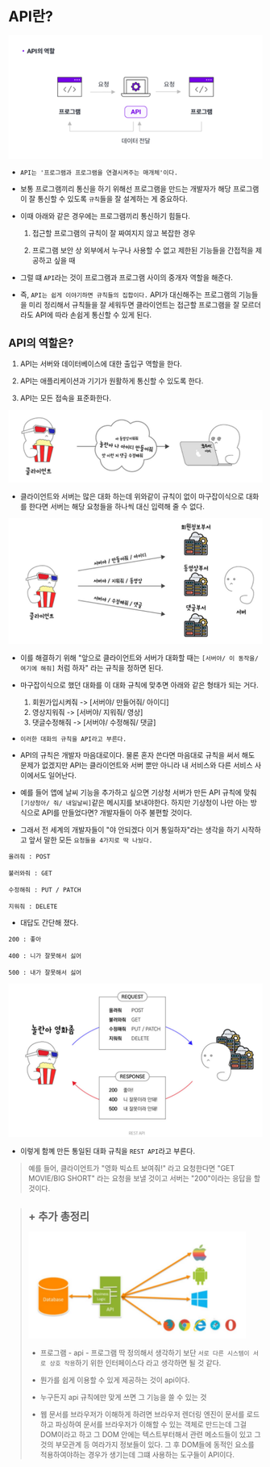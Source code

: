 # API란?

![api](/image/api.png)

- `API는 '프로그램과 프로그램을 연결시켜주는 매개체'이다.`

* 보통 프로그램끼리 통신을 하기 위해선 프로그램을 만드는 개발자가 해당 프로그램이 잘 통신할 수 있도록 `규칙`들을 잘 설계하는 게 중요하다.

* 이때 아래와 같은 경우에는 프로그램끼리 통신하기 힘들다.

  1. 접근할 프로그램의 규칙이 잘 짜여지지 않고 복잡한 경우

  2. 프로그램 보안 상 외부에서 누구나 사용할 수 없고 제한된 기능들을 간접적을 제공하고 싶을 때

* 그럴 떄 `API`라는 것이 프로그램과 프로그램 사이의 중개자 역할을 해준다.

* 즉, `API는 쉽게 이야기하면 규칙들의 집합이다.` API가 대신해주는 프로그램의 기능들을 미리 정리해서 규칙들을 잘 세워두면 클라이언트는 접근할 프로그램을 잘 모르더라도 API에 따라 손쉽게 통신할 수 있게 된다.

## API의 역할은?

1.  API는 서버와 데이터베이스에 대한 출입구 역할을 한다.

2.  API는 애플리케이션과 기기가 원활하게 통신할 수 있도록 한다.

3.  API는 모든 접속을 표준화한다.

![api](/image/api2.png)

- 클라이언트와 서버는 많은 대화 하는데 위와같이 규칙이 없이 마구잡이식으로 대화를 한다면 서버는 해당 요청들을 하나씩 대신 입력해 줄 수 없다.

![api](/image/api3.png)

- 이를 해결하기 위해 "앞으로 클라이언트와 서버가 대화할 때는 `[서버야/ 이 동작을/ 여기에 해줘]` 처럼 하자" 라는 규칙을 정하면 된다.

- 마구잡이식으로 했던 대화를 이 대화 규칙에 맞추면 아래와 같은 형태가 되는 거다.
  1. 회원가입시켜줘 -> [서버야/ 만들어줘/ 아이디]
  2. 영상지워줘 -> [서버야/ 지워줘/ 영상]
  3. 댓글수정해줘 -> [서버야/ 수정해줘/ 댓글]

* `이러한 대화의 규칙을 API라고 부른다.`

* API의 규칙은 개발자 마음대로이다. 물론 혼자 쓴다면 마음대로 규칙을 써서 해도 문제가 없겠지만 API는 클라이언트와 서버 뿐만 아니라 내 서비스와 다른 서비스 사이에서도 일어난다.

* 예를 들어 앱에 날씨 기능을 추가하고 싶으면 기상청 서버가 만든 API 규칙에 맞춰 `[기상청아/ 줘/ 내일날씨]`같은 메시지를 보내야한다. 하지만 기상청이 나만 아는 방식으로 API를 만들었다면? 개발자들이 아주 불편할 것이다.

* 그래서 전 세계의 개발자들이 "야 안되겠다 이거 통일하자"라는 생각을 하기 시작하고 앞서 말한 모든 `요청들을 4가지로 딱 나눴다.`

```
올려줘 : POST

불러와줘 : GET

수정해줘 : PUT / PATCH

지워줘 : DELETE
```

- 대답도 간단해 졌다.

```
200 : 좋아

400 : 니가 잘못해서 싫어

500 : 내가 잘못해서 싫어
```

![api](/image/api4.png)

- 이렇게 함꼐 만든 통일된 대화 규칙을 `REST API`라고 부른다.

> 예를 들어, 클라이언트가 "영화 빅쇼트 보여줘!" 라고 요청한다면 "GET MOVIE/BIG SHORT" 라는 요청을 보낼 것이고 서버는 "200"이라는 응답을 할 것이다.

> ## + 추가 총정리
>
> ![api](/image/api5.png)
>
> - 프로그램 - api - 프로그램 딱 정의해서 생각하기 보단 `서로 다른 시스템이 서로 상호 작용`하기 위한 인터페이스다 라고 생각하면 될 것 같다.
>
> * 뭔가를 쉽게 이용할 수 있게 제공하는 것이 api이다.
>
> - 누구든지 api 규칙에만 맞게 쓰면 그 기능을 쓸 수 있는 것
>
> - 웹 문서를 브라우저가 이해하게 하려면 브라우저 렌더링 엔진이 문서를 로드하고 파싱하여 문서를 브라우저가 이해할 수 있는 객체로 만드는데 그걸 DOM이라고 하고 그 DOM 안에는 텍스트부터해서 관련 메소드들이 있고 그것의 부모관계 등 여라가지 정보들이 있다. 그 후 DOM들에 동적인 요소를 적용하여야하는 경우가 생기는데 그떄 사용하는 도구들이 API이다.
